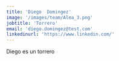 ```yaml
---
title: 'Diego  Domingez'
image: '/images/team/Alea_3.png'
jobtitle: 'Torrero'
email: 'diego.domingez@test.com'
linkedinurl: 'https://www.linkedin.com/'
---
```


Diego es un torrero
